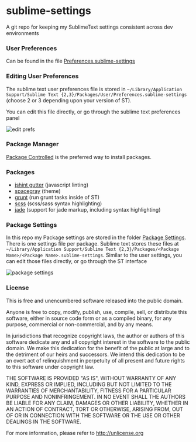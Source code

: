 sublime-settings
================

A git repo for keeping my SublimeText settings consistent across dev environments

### User Preferences

Can be found in the file [Preferences.sublime-settings](./Preferences.sublime-settings)

### Editing User Preferences

The sublime text user preferences file is stored in `~/Library/Application Support/Sublime Text {2,3}/Packages/User/Preferences.sublime-settings` (choose 2 or 3 depending upon your version of ST).

You can edit this file directly, or go through the sublime text preferences panel

![edit prefs](http://i.imgur.com/kOyel51.png)

### Package Manager

[Package Controlled](https://sublime.wbond.net/) is the preferred way to install packages.

### Packages

* [jshint gutter](https://github.com/victorporof/Sublime-JSHint) (javascript linting)
* [spacegray](https://github.com/kkga/spacegray) (theme)
* [grunt](https://sublime.wbond.net/packages/Grunt) (run grunt tasks inside of ST)
* [scss](https://sublime.wbond.net/packages/SCSS) (scss/sass syntax highlighting)
* [jade](https://sublime.wbond.net/packages/Jade) (support for jade markup, including syntax highlighting)

### Package Settings

In this repo my Package settings are stored in the folder [Package Settings](./Package%20Settings). There is one settings file per package. Sublime text stores these files at 
`~/Library/Application Support/Sublime Text {2,3}/Packages/<Package Name>/<Package Name>.sublime-settings`. Similar to the user settings, you can edit those files directly, or go
through the ST interface 

![package settings](http://i.imgur.com/gMZjRmQ.png)

### License

This is free and unencumbered software released into the public domain.

Anyone is free to copy, modify, publish, use, compile, sell, or
distribute this software, either in source code form or as a compiled
binary, for any purpose, commercial or non-commercial, and by any
means.

In jurisdictions that recognize copyright laws, the author or authors
of this software dedicate any and all copyright interest in the
software to the public domain. We make this dedication for the benefit
of the public at large and to the detriment of our heirs and
successors. We intend this dedication to be an overt act of
relinquishment in perpetuity of all present and future rights to this
software under copyright law.

THE SOFTWARE IS PROVIDED "AS IS", WITHOUT WARRANTY OF ANY KIND,
EXPRESS OR IMPLIED, INCLUDING BUT NOT LIMITED TO THE WARRANTIES OF
MERCHANTABILITY, FITNESS FOR A PARTICULAR PURPOSE AND NONINFRINGEMENT.
IN NO EVENT SHALL THE AUTHORS BE LIABLE FOR ANY CLAIM, DAMAGES OR
OTHER LIABILITY, WHETHER IN AN ACTION OF CONTRACT, TORT OR OTHERWISE,
ARISING FROM, OUT OF OR IN CONNECTION WITH THE SOFTWARE OR THE USE OR
OTHER DEALINGS IN THE SOFTWARE.

For more information, please refer to <http://unlicense.org>
